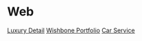 # Web

[Luxury Detail](https://luxurydetail.netlify.app)
[Wishbone Portfolio](https://wishboneportfolio.netlify.app)
[Car Service](https://carservice-landing.netlify.app)
